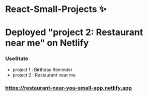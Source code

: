# React-Small-Projects ✨

# Deployed "project 2: Restaurant near me" on Netlify 

### UseState 

- project 1 : Birthday Reminder 
- project 2 : Restaurant near me 
 
### https://restaurant-near-you-small-app.netlify.app
